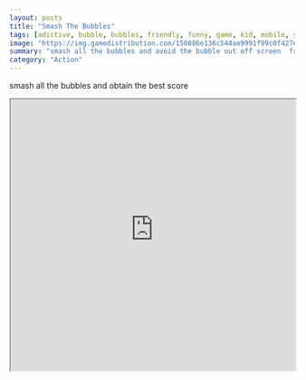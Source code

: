 ```yaml
---
layout: posts
title: "Smash The Bubbles"
tags: [adictive, bubble, bubbles, friendly, funny, game, kid, mobile, smash, tap, one, free, online, games, oyna, game, free, games, play, play, games]
image: "https://img.gamedistribution.com/150886e136c544ae9991f99c0f427e74.jpg"
summary: "smash all the bubbles and avoid the bubble out off screen  free online games oyna game free games play play games"
category: "Action"
---
```


smash all the bubbles and obtain the best score

<iframe width="100%" height="480px;" src="https://html5.gamedistribution.com/150886e136c544ae9991f99c0f427e74/"></iframe>